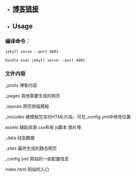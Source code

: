 <!--
 * @Author: fanlong
 * @Date: 2023-10-19 13:37:10
 * @LastEditors: fanlong
 * @LastEditTime: 2023-10-19 21:07:38
 * @FilePath: \fanl0228.github.io\README.md
 * @Description: 
 * 
 * @github: https://github.com/fanl0228
 * @Email: fanl@smail.nju.edu.cn
 * Copyright (c) 2023 by fanlong/Nanjing University, All Rights Reserved. 
-->
# 


- ## [博客链接](https://fanl0228.github.io/)

- ## Usage
### 编译命令： 
    jekyll serve --port 4001
    
    bundle exec jekyll serve --port 4001



### 文件内容
_posts 博客内容

_pages 其他需要生成的网页


_layouts 网页排版模板

_includes 被模板包含的HTML片段，可在_config.yml中修改位置

assets 辅助资源 css布局 js脚本 图片等

_data 动态数据

_sites 最终生成的静态网页

_config.yml 网站的一些配置信息

index.html 网站的入口





